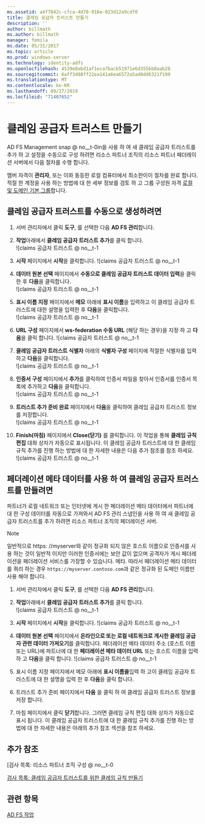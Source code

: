 ```yaml
---
ms.assetid: a4f7842c-cfca-4d78-916e-023d12a9cdf0
title: 클레임 공급자 트러스트 만들기
description: ''
author: billmath
ms.author: billmath
manager: femila
ms.date: 05/31/2017
ms.topic: article
ms.prod: windows-server
ms.technology: identity-adfs
ms.openlocfilehash: 4539e8abd1af1eca7bacb51971e6d355bb0aab28
ms.sourcegitcommit: 6aff3d88ff22ea141a6ea6572a5ad8dd6321f199
ms.translationtype: MT
ms.contentlocale: ko-KR
ms.lasthandoff: 09/27/2019
ms.locfileid: "71407652"
---
```

# <a name="create-a-claims-provider-trust"></a>클레임 공급자 트러스트 만들기

AD FS Management snap @ no__t-0in을 사용 하 여 새 클레임 공급자 트러스트를 추가 하 고 설정을 수동으로 구성 하려면 리소스 파트너 조직의 리소스 파트너 페더레이션 서버에서 다음 절차를 수행 합니다.  
  
멤버 자격이 **관리자**, 또는 이와 동등한 로컬 컴퓨터에서 최소한이이 절차를 완료 합니다.  적절 한 계정을 사용 하는 방법에 대 한 세부 정보를 검토 하 고 그룹 구성원 자격 [로컬 및 도메인 기본 그룹](https://go.microsoft.com/fwlink/?LinkId=83477)합니다.   
  
## <a name="to-create-a-claims-provider-trust-manually"></a>클레임 공급자 트러스트를 수동으로 생성하려면  
  
1.  서버 관리자에서 클릭 **도구**, 를 선택한 다음 **AD FS 관리**합니다.  
  
2.  **작업**아래에서 **클레임 공급자 트러스트 추가**를 클릭 합니다.  
![claims 공급자 트러스트 @ no__t-1   
  
3.  **시작** 페이지에서 **시작**을 클릭합니다. 
![claims 공급자 트러스트 @ no__t-1    
  
4.  **데이터 원본 선택** 페이지에서 **수동으로 클레임 공급자 트러스트 데이터 입력**을 클릭한 후 **다음**을 클릭합니다.  
![claims 공급자 트러스트 @ no__t-1     

5.  **표시 이름 지정** 페이지에서 **메모** 아래에 **표시 이름**을 입력하고 이 클레임 공급자 트러스트에 대한 설명을 입력한 후 **다음**을 클릭합니다.  
![claims 공급자 트러스트 @ no__t-1     

6.  **URL 구성** 페이지에서 **ws-federation 수동 URL** (해당 하는 경우)을 지정 하 고 **다음**을 클릭 합니다.
![claims 공급자 트러스트 @ no__t-1     

8. **클레임 공급자 트러스트 식별자** 아래의 **식별자 구성** 페이지에 적절한 식별자를 입력하고 **다음**을 클릭합니다.  
![claims 공급자 트러스트 @ no__t-1    

9. **인증서 구성** 페이지에서 **추가**를 클릭하여 인증서 파일을 찾아서 인증서를 인증서 목록에 추가하고 **다음**을 클릭합니다.  
![claims 공급자 트러스트 @ no__t-1    

10. **트러스트 추가 준비 완료** 페이지에서 **다음**을 클릭하여 클레임 공급자 트러스트 정보를 저장합니다.  
![claims 공급자 트러스트 @ no__t-1    

11. **Finish(마침)** 페이지에서 **Close(닫기)** 를 클릭합니다. 이 작업을 통해 **클레임 규칙 편집** 대화 상자가 자동으로 표시됩니다. 이 클레임 공급자 트러스트에 대 한 클레임 규칙 추가를 진행 하는 방법에 대 한 자세한 내용은 다음 추가 참조를 참조 하세요.  
![claims 공급자 트러스트 @ no__t-1

## <a name="to-create-a-claims-provider-trust-using-federation-metadata"></a>페더레이션 메타 데이터를 사용 하 여 클레임 공급자 트러스트를 만들려면
파트너가 로컬 네트워크 또는 인터넷에 게시 한 페더레이션 메타 데이터에서 파트너에 대 한 구성 데이터를 자동으로 가져와서 AD FS 관리 스냅인을 사용 하 여 새 클레임 공급자 트러스트를 추가 하려면 리소스 파트너 조직의 페더레이션 서버.

>[!NOTE]
>일반적으로 https: \//myserver와 같이 정규화 되지 않은 호스트 이름으로 인증서를 사용 하는 것이 일반적 이지만 이러한 인증서에는 보안 값이 없으며 공격자가 게시 페더레이션을 페더레이션 서비스를 가장할 수 있습니다. 메타. 따라서 페더레이션 메타 데이터를 쿼리 하는 경우 `https://myserver.contoso.com`과 같은 정규화 된 도메인 이름만 사용 해야 합니다.

1.  서버 관리자에서 클릭 **도구**, 를 선택한 다음 **AD FS 관리**합니다.  
  
2.  **작업**아래에서 **클레임 공급자 트러스트 추가**를 클릭 합니다.  
![claims 공급자 트러스트 @ no__t-1   
  
3.  **시작** 페이지에서 **시작**을 클릭합니다. 
![claims 공급자 트러스트 @ no__t-1    
  
4.  **데이터 원본 선택** 페이지에서 **온라인으로 또는 로컬 네트워크로 게시한 클레임 공급자 관련 데이터 가져오기**를 클릭합니다. 페더레이션 메타 데이터 주소 (호스트 이름 또는 URL)에 파트너에 대 한 **페더레이션 메타 데이터 URL** 또는 호스트 이름을 입력 하 고 **다음**을 클릭 합니다.
![claims 공급자 트러스트 @ no__t-1    

5.  표시 이름 지정 페이지에서 메모 아래에 **표시 이름을**입력 하 고이 클레임 공급자 트러스트에 대 한 설명을 입력 한 후 **다음**을 클릭 합니다.

6.  트러스트 추가 준비 페이지에서 **다음** 을 클릭 하 여 클레임 공급자 트러스트 정보를 저장 합니다.

7.  마침 페이지에서 클릭 **닫기**합니다. 그러면 클레임 규칙 편집 대화 상자가 자동으로 표시 됩니다. 이 클레임 공급자 트러스트에 대 한 클레임 규칙 추가를 진행 하는 방법에 대 한 자세한 내용은 아래의 추가 참조 섹션을 참조 하세요.



    
## <a name="additional-references"></a>추가 참조  
[검사 목록: 리소스 파트너 조직 구성 @ no__t-0  
  
[검사 목록: 클레임 공급자 트러스트를 위한 클레임 규칙 만들기](../../ad-fs/deployment/Checklist--Creating-Claim-Rules-for-a-Claims-Provider-Trust.md)  
  
## <a name="see-also"></a>관련 항목  
[AD FS 작업](../../ad-fs/AD-FS-2016-Operations.md) 
  
